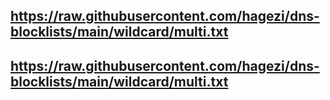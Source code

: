 ## https://raw.githubusercontent.com/hagezi/dns-blocklists/main/wildcard/multi.txt
## https://raw.githubusercontent.com/hagezi/dns-blocklists/main/wildcard/multi.txt
